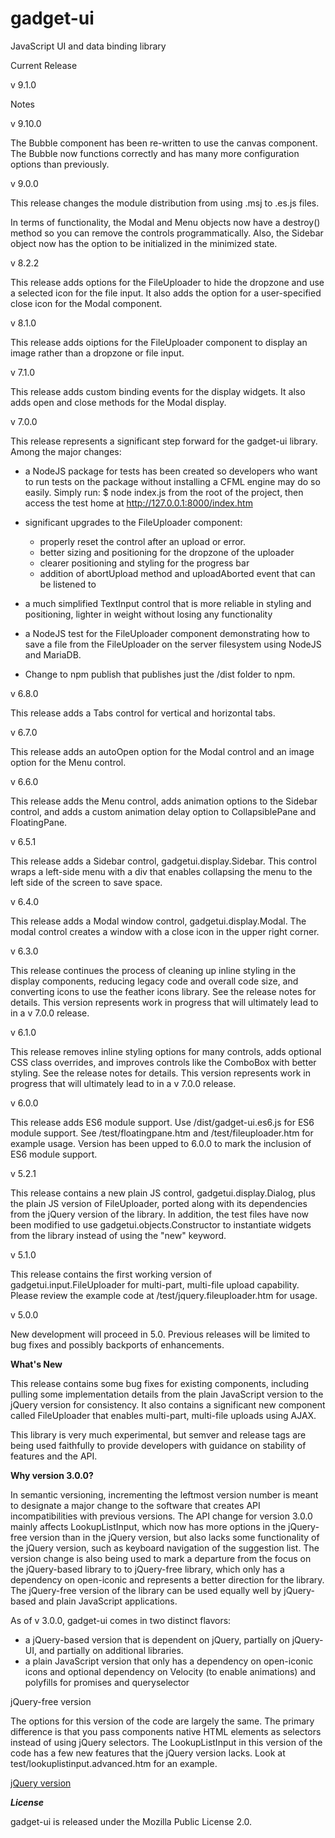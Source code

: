 gadget-ui
=========

JavaScript UI and data binding library

Current Release

v 9.1.0

Notes

v 9.10.0

The Bubble component has been re-written to use the canvas component. The Bubble now functions correctly and has many more configuration options than previously.

v 9.0.0

This release changes the module distribution from using .msj to .es.js files.

In terms of functionality, the Modal and Menu objects now have a destroy() method so you can remove the controls programmatically. Also, the Sidebar object now has the option to be initialized in the minimized state.

v 8.2.2

This release adds options for the FileUploader to hide the dropzone and use a selected icon for the file input. It also adds the option for a user-specified close icon for the Modal component.

v 8.1.0

This release adds oiptions for the FileUploader component to display an image rather than a dropzone or file input.

v 7.1.0

This release adds custom binding events for the display widgets. It also adds open and close methods for the Modal display.

v 7.0.0

This release represents a significant step forward for the gadget-ui library. Among the major changes:
  - a NodeJS package for tests has been created so developers who want to run tests on the package without installing a CFML engine may do so easily. Simply run:
        $ node index.js
    from the root of the project, then access the test home at http://127.0.0.1:8000/index.htm

  - significant upgrades to the FileUploader component:
    - properly reset the control after an upload or error.
    - better sizing and positioning for the dropzone of the uploader
    - clearer positioning and styling for the progress bar
    - addition of abortUpload method and uploadAborted event that can be listened to

  - a much simplified TextInput control that is more reliable in styling and positioning, lighter in weight without losing any functionality
  - a NodeJS test for the FileUploader component demonstrating how to save a file from the FileUploader on the server filesystem using NodeJS and MariaDB.

  - Change to npm publish that publishes just the /dist folder to npm.

v 6.8.0

This release adds a Tabs control for vertical and horizontal tabs.

v 6.7.0

This release adds an autoOpen option for the Modal control and an image option for the Menu control.

v 6.6.0

This release adds the Menu control, adds animation options to the Sidebar control, and adds a custom animation delay option to CollapsiblePane and FloatingPane.

v 6.5.1

This release adds a Sidebar control, gadgetui.display.Sidebar. This control wraps a left-side menu with a div that enables collapsing the menu to the left side of the screen to save space.

v 6.4.0

This release adds a Modal window control, gadgetui.display.Modal. The modal control creates a window with a close icon in the upper right corner.

v 6.3.0

This release continues the process of cleaning up inline styling in the display components, reducing legacy code and overall code size, and converting icons to use the feather icons library. See the release notes for details. This version represents work in progress that will ultimately lead to in a v 7.0.0 release.

v 6.1.0

This release removes inline styling options for many controls, adds optional CSS class overrides, and improves controls like the ComboBox with better styling. See the release notes for details. This version represents work in progress that will ultimately lead to in a v 7.0.0 release.

v 6.0.0

This release adds ES6 module support. Use /dist/gadget-ui.es6.js for ES6 module support. See /test/floatingpane.htm and /test/fileuploader.htm for example usage. Version has been upped to 6.0.0 to mark the inclusion of ES6 module support.

v 5.2.1

This release contains a new plain JS control, gadgetui.display.Dialog, plus the plain JS version of FileUploader, ported along with its dependencies from the jQuery version of the library. In addition, the test files have now been modified to use gadgetui.objects.Constructor to instantiate widgets from the library instead of using the "new" keyword.

v 5.1.0

This release contains the first working version of gadgetui.input.FileUploader for multi-part, multi-file upload capability. Please review the example code at /test/jquery.fileuploader.htm for usage.


v 5.0.0

New development will proceed in 5.0. Previous releases will be limited to bug fixes and possibly backports of enhancements.

**What's New**

This release contains some bug fixes for existing components, including pulling some implementation details from the plain JavaScript version to the jQuery version for consistency. It also contains a significant new component called FileUploader that enables multi-part, multi-file uploads using AJAX.

This library is very much experimental, but semver and release tags are being used faithfully to provide developers with guidance on stability of features and the API.

**Why version 3.0.0?**

In semantic versioning, incrementing the leftmost version number is meant to designate a major change to the software that creates API incompatibilities with
previous versions. The API change for version 3.0.0 mainly affects LookupListInput, which now has more options in the jQuery-free version than in the jQuery version, but
also lacks some functionality of the jQuery version, such as keyboard navigation of the suggestion list.  The version change is also being used to mark a departure from the
focus on the jQuery-based library to to jQuery-free library, which only has a dependency on open-iconic and represents a better direction for the library. The jQuery-free
version of the library can be used equally well by jQuery-based and plain JavaScript applications.

As of v 3.0.0, gadget-ui comes in two distinct flavors:

- a jQuery-based version that is dependent on jQuery, partially on jQuery-UI, and partially on additional libraries.
- a plain JavaScript version that only has a dependency on open-iconic icons and optional dependency on Velocity (to enable animations) and polyfills for promises and queryselector


jQuery-free version

The options for this version of the code are largely the same. The primary difference is that you pass components native HTML elements as selectors instead of using jQuery selectors.
The LookupListInput in this version of the code has a few new features that the jQuery version lacks. Look at test/lookuplistinput.advanced.htm for an example.

[jQuery version](jquery.MD)

***License***

gadget-ui is released under the Mozilla Public License 2.0.
